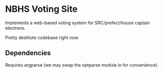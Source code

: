 NBHS Voting Site
================

Implements a web-based voting system for SRC/prefect/house captain
electrons.

Pretty destitute codebase right now.

Dependencies
------------

Requires argparse (we may swap the optparse module in for
convenience).
